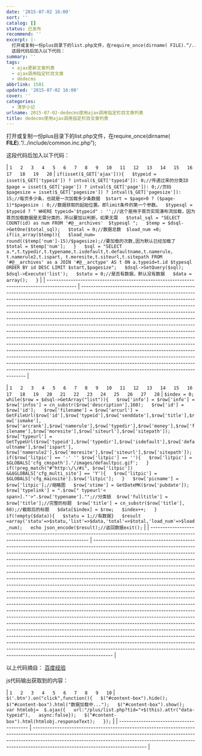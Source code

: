 ```yaml
---
date: '2015-07-02 16:00'
sort: ''
catalog: []
status: 已发布
recommend: ''
excerpt: |-
  打开或复制一份plus目录下的list.php文件，在require_once(dirname( FILE).“/../include/common.inc.php”);
  这段代码后加入以下代码：
summary: ''
tags:
  - ajax更新文章列表
  - ajax调用指定栏目文章
  - dedecms
abbrlink: 1501
updated: '2015-07-02 16:00'
cover: ''
categories:
  - 清学小记
urlname: 2015-07-02-dedecms使用ajax调用指定栏目文章列表
title: dedecms使用ajax调用指定栏目文章列表
---
```


打开或复制一份plus目录下的list.php文件，在require_once(dirname( **FILE**).“/../include/common.inc.php”);


这段代码后加入以下代码：


| `1  
2  
3  
4  
5  
6  
7  
8  
9  
10  
11  
12  
13  
14  
15  
16  
17  
18  
19  
20` | `if(isset($_GET['ajax'])){  
  $typeid = isset($_GET['typeid']) ? intval($_GET['typeid']): 0;//传递过来的分类ID  $page = isset($_GET['page']) ? intval($_GET['page']): 0;//页码  $pagesize = isset($_GET['pagesize']) ? intval($_GET['pagesize']): 15;//每页多少条，也就是一次加载多少条数据  $start = $page>0 ? ($page-1)*$pagesize : 0;//数据获取的起始位置。即limit条件的第一个参数。  $typesql = $typeid ? " WHERE typeid='$typeid" : '';//这个是用于首页实现瀑布流加载，因为首页加载数据是无需分类的，所以要加以判断，如果无需   $total_sql = "SELECT COUNT(id) as num FROM '#@__archives'  $typesql ";  
  $temp = $dsql->GetOne($total_sql);  
  $total = 0;//数据总数  $load_num =0;  
  if(is_array($temp)){  
    $load_num= round(($temp['num']-15)/$pagesize);//要加载的次数,因为默认已经加载了    $total = $temp['num'];  
  }  
  $sql = "SELECT a.*,t.typedir,t.typename,t.isdefault,t.defaultname,t.namerule, t.namerule2,t.ispart, t.moresite,t.siteurl,t.sitepath FROM '#@__archives' as a JOIN '#@__arctype' AS t ON a.typeid=t.id $typesql ORDER BY id DESC LIMIT $start,$pagesize";  
   $dsql->SetQuery($sql);  
    $dsql->Execute('list');  
   $statu = 0;//是否有数据，默认没有数据   $data = array();  
}` |
| ------------------------------------------------------------------------------------------ | ------------------------------------------------------------------------------------------------------------------------------------------------------------------------------------------------------------------------------------------------------------------------------------------------------------------------------------------------------------------------------------------------------------------------------------------------------------------------------------------------------------------------------------------------------------------------------------------------------------------------------------------------------------------------------------------------------------------------------------------------------------------------------------------------------------------------------------------------------------------------------------------------------------------------------------------------------------------------------------------------------------------------------------------------------------------------------------------------------------- |


| `1  
2  
3  
4  
5  
6  
7  
8  
9  
10  
11  
12  
13  
14  
15  
16  
17  
18  
19  
20  
21  
22  
23  
24  
25  
26  
27  
28` | `$index = 0;  
while($row = $dsql->GetArray("list")){  
    $row['info'] = $row['info'] = $row['infos'] = cn_substr($row['description'],160);  
     $row['id'] =  $row['id'];  
     $row['filename'] = $row['arcurl'] = GetFileUrl($row['id'],$row['typeid'],$row['senddate'],$row['title'],$row['ismake'],  
  $row['arcrank'],$row['namerule'],$row['typedir'],$row['money'],$row['filename'],$row['moresite'],$row['siteurl'],$row['sitepath']);  
   $row['typeurl'] = GetTypeUrl($row['typeid'],$row['typedir'],$row['isdefault'],$row['defaultname'],$row['ispart'],  
   $row['namerule2'],$row['moresite'],$row['siteurl'],$row['sitepath']);  
  if($row['litpic'] == '-' '' $row['litpic'] == ''){  
      $row['litpic'] = $GLOBALS['cfg_cmspath'].'/images/defaultpic.gif';  
   }  
    if(!preg_match("#^http:\/\/#i", $row['litpic']) &&$GLOBALS['cfg_multi_site'] == 'Y'){  
    $row['litpic'] = $GLOBALS['cfg_mainsite'].$row['litpic'];  
   }  
  $row['picname'] = $row['litpic'];//缩略图   $row['stime'] = GetDateMK($row['pubdate']);  
  $row['typelink'] = ".$row[" typeurl'< span>]."'>".$row['typename']."";//分类链  $row['fulltitle'] = $row['title'];//完整的标题  $row['title'] = cn_substr($row['title'], 60);//截取后的标题   $data[$index] = $row;  
   $index++;  
}  
if(!empty($data)){  
$statu = 1;//有数据}  
$result =array('statu'=>$statu,'list'=>$data,'total'=>$total,'load_num'=>$load_num);  
echo json_encode($result);//返回数据exit();` |
| ---------------------------------------------------------------------------------------------------------------------------------- | -------------------------------------------------------------------------------------------------------------------------------------------------------------------------------------------------------------------------------------------------------------------------------------------------------------------------------------------------------------------------------------------------------------------------------------------------------------------------------------------------------------------------------------------------------------------------------------------------------------------------------------------------------------------------------------------------------------------------------------------------------------------------------------------------------------------------------------------------------------------------------------------------------------------------------------------------------------------------------------------------------------------------------------------------------------------------------------------------------------------------------------------------------------------------------------------------------------------------------------------------------------------------------------------------------------------------------------------------------------------------------------------------------------------------------------------------------------------- |


以上代码摘自： [百度经验](http://jingyan.baidu.com/article/90808022d33ba2fd91c80fbb.html)


js代码输出获取到的内容：


| `1  
2  
3  
4  
5  
6  
7  
8  
9  
10` | `$('.btn').on("click",function(){  
$("#content-box").hide();  
$("#content-box").html("数据加载中...");  
$("#content-box").show();  
var htmlobj=  $.ajax({  
url:"/plus/list.php?tid="+$(this).attr("data-typeid"),  
async:false});  
$("#content-box").html(htmlobj.responseText);  
});` |
| ---------------------------------------- | ----------------------------------------------------------------------------------------------------------------------------------------------------------------------------------------------------------------------------------------------------------------------------------------- |

